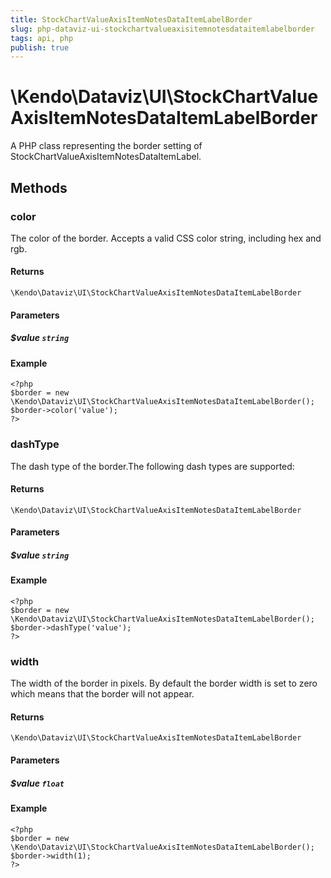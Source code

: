 ```yaml
---
title: StockChartValueAxisItemNotesDataItemLabelBorder
slug: php-dataviz-ui-stockchartvalueaxisitemnotesdataitemlabelborder
tags: api, php
publish: true
---
```


# \Kendo\Dataviz\UI\StockChartValueAxisItemNotesDataItemLabelBorder

A PHP class representing the border setting of StockChartValueAxisItemNotesDataItemLabel.


## Methods

### color
The color of the border. Accepts a valid CSS color string, including hex and rgb.

#### Returns
`\Kendo\Dataviz\UI\StockChartValueAxisItemNotesDataItemLabelBorder`

#### Parameters

##### $value `string`



#### Example 
    <?php
    $border = new \Kendo\Dataviz\UI\StockChartValueAxisItemNotesDataItemLabelBorder();
    $border->color('value');
    ?>

### dashType
The dash type of the border.The following dash types are supported:

#### Returns
`\Kendo\Dataviz\UI\StockChartValueAxisItemNotesDataItemLabelBorder`

#### Parameters

##### $value `string`



#### Example 
    <?php
    $border = new \Kendo\Dataviz\UI\StockChartValueAxisItemNotesDataItemLabelBorder();
    $border->dashType('value');
    ?>

### width
The width of the border in pixels. By default the border width is set to zero which means that the border will not appear.

#### Returns
`\Kendo\Dataviz\UI\StockChartValueAxisItemNotesDataItemLabelBorder`

#### Parameters

##### $value `float`



#### Example 
    <?php
    $border = new \Kendo\Dataviz\UI\StockChartValueAxisItemNotesDataItemLabelBorder();
    $border->width(1);
    ?>

